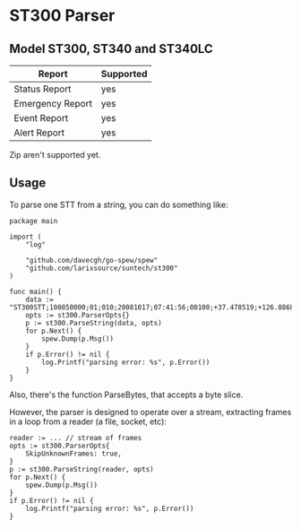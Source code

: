 # ST300 Parser

## Model ST300, ST340 and ST340LC

Report | Supported
 --- | ---
Status Report | yes
Emergency Report | yes
Event Report | yes
Alert Report | yes

Zip aren't supported yet.

## Usage

To parse one STT from a string, you can do something like:

```golang
package main

import (
	"log"

	"github.com/davecgh/go-spew/spew"
	"github.com/larixsource/suntech/st300"
)

func main() {
	data := "ST300STT;100850000;01;010;20081017;07:41:56;00100;+37.478519;+126.886819;000.012;000.00;9;1;0;15.30;001100;1;0072;0;4.5;1\r"
	opts := st300.ParserOpts{}
	p := st300.ParseString(data, opts)
	for p.Next() {
		spew.Dump(p.Msg())
	}
	if p.Error() != nil {
		log.Printf("parsing error: %s", p.Error())
	}
}
```

Also, there's the function ParseBytes, that accepts a byte slice.

However, the parser is designed to operate over a stream, extracting frames in a loop from a reader (a file, socket, etc):

```golang
reader := ... // stream of frames
opts := st300.ParserOpts{
    SkipUnknownFrames: true,
}
p := st300.ParseString(reader, opts)
for p.Next() {
    spew.Dump(p.Msg())
}
if p.Error() != nil {
    log.Printf("parsing error: %s", p.Error())
}
```
